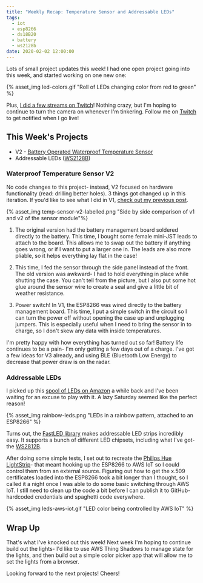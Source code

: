 ```yaml
---
title: "Weekly Recap: Temperature Sensor and Addressable LEDs"
tags:
  - iot
  - esp8266
  - ds18B20
  - battery
  - ws2128b
date: 2020-02-02 12:00:00
---
```


Lots of small project updates this week! I had one open project going into this week, and started working on one new one:

{% asset_img led-colors.gif "Roll of LEDs changing color from red to green" %}

Plus, [I did a few streams on Twitch](https://www.twitch.tv/rampage_wildcard)! Nothing crazy, but I'm hoping to continue to turn the camera on whenever I'm tinkering. Follow me on [Twitch](https://www.twitch.tv/rampage_wildcard) to get notified when I go live!

<!--more-->

## This Week's Projects
* V2 - [Battery Operated Waterproof Temperature Sensor](/2020/01/15/battery-operated-esp8266/)
* Addressable LEDs ([WS2128B](/parts/WS2812B/))

### Waterproof Temperature Sensor V2
No code changes to this project- instead, V2 focused on hardware functionality (read: drilling better holes). 3 things got changed up in this iteration. If you'd like to see what I did in V1, [check out my previous post](/2020/01/15/battery-operated-esp8266/).

{% asset_img temp-sensor-v2-labelled.png "Side by side comparison of v1 and v2 of the sensor module"%}

1. The original version had the battery management board soldered directly to the battery. This time, I bought some female mini-JST leads to attach to the board. This allows me to swap out the battery if anything goes wrong, or if I want to put a larger one in. The leads are also more pliable, so it helps everything lay flat in the case!

2. This time, I fed the sensor through the side panel instead of the front. The old version was awkward- I had to hold everything in place while shutting the case. You can't tell from the picture, but I also put some hot glue around the sensor wire to create a seal and give a little bit of weather resistance.

3. Power switch! In V1, the ESP8266 was wired directly to the battery management board. This time, I put a simple switch in the circuit so I can turn the power off without opening the case up and unplugging jumpers. This is especially useful when I need to bring the sensor in to charge, so I don't skew any data with inside temperatures.

I'm pretty happy with how everything has turned out so far! Battery life continues to be a pain- I'm only getting a few days out of a charge. I've got a few ideas for V3 already, and using BLE (Bluetooth Low Energy) to decrease that power draw is on the radar.

### Addressable LEDs
I picked up this [spool of LEDs on Amazon](/parts/WS2812B/) a while back and I've been waiting for an excuse to play with it. A lazy Saturday seemed like the perfect reason!

{% asset_img rainbow-leds.png "LEDs in a rainbow pattern, attached to an ESP8266" %}

Turns out, the [FastLED library](https://github.com/FastLED/FastLED) makes addressable LED strips incredibly easy. It supports a bunch of different LED chipsets, including what I've got- the [WS2812B](/parts/WS2812B/).

After doing some simple tests, I set out to recreate the [Philips Hue LightStrip](https://github.com/FastLED/FastLED)- that meant hooking up the ESP8266 to AWS IoT so I could control them from an external source. Figuring out how to get the x.509 certificates loaded into the ESP8266 took a bit longer than I thought, so I called it a night once I was able to do some basic switching through AWS IoT. I still need to clean up the code a bit before I can publish it to GitHub- hardcoded credentials and spaghetti code everywhere.

{% asset_img leds-aws-iot.gif "LED color being controlled by AWS IoT" %}

## Wrap Up
That's what I've knocked out this week! Next week I'm hoping to continue build out the lights- I'd like to use  AWS Thing Shadows to manage state for the lights, and then build out a simple color picker app that will allow me to set the lights from a browser.

Looking forward to the next projects! Cheers!
